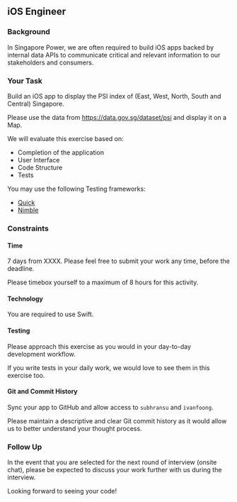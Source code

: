 ## iOS Engineer

### Background

In Singapore Power, we are often required to build iOS apps backed by internal data APIs
to communicate critical and relevant information to our stakeholders and consumers.

### Your Task

Build an iOS app to display the PSI index of (East, West, North, South and Central) Singapore.

Please use the data from https://data.gov.sg/dataset/psi and display it on a Map.

We will evaluate this exercise based on:

- Completion of the application
- User Interface
- Code Structure
- Tests

You may use the following Testing frameworks:

- [Quick](https://github.com/Quick/Quick)
- [Nimble](https://github.com/Quick/Nimble)

### Constraints

#### Time

7 days from XXXX. Please feel free to submit your work any time, before the deadline.

Please timebox yourself to a maximum of 8 hours for this activity.

#### Technology

You are required to use Swift.

#### Testing

Please approach this exercise as you would in your day-to-day development workflow.

If you write tests in your daily work, we would love to see them in this exercise too.

#### Git and Commit History

Sync your app to GitHub and allow access to `subhransu` and `ivanfoong`.

Please maintain a descriptive and clear Git commit history as it would allow us to better understand your thought process.

### Follow Up

In the event that you are selected for the next round of interview (onsite chat),
please be expected to discuss your work further with us during the interview.

Looking forward to seeing your code!
